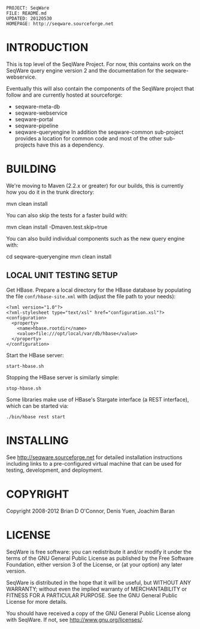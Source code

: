     PROJECT: SeqWare
    FILE: README.md
    UPDATED: 20120530
    HOMEPAGE: http://seqware.sourceforge.net

INTRODUCTION
====================

This is top level of the SeqWare Project. For now, this contains work on the
SeqWare query engine version 2 and the documentation for the seqware-webservice. 

Eventually this will also contain the components of the SeqWare project that 
follow and are currently hosted at sourceforge:
* seqware-meta-db
* seqware-webservice
* seqware-portal
* seqware-pipeline
* seqware-queryengine
In addition the seqware-common sub-project provides a location for common code
and most of the other sub-projects have this as a dependency.

BUILDING
====================

We're moving to Maven (2.2.x or greater) for our builds, this is currently how
you do it in the trunk directory:

  mvn clean install

You can also skip the tests for a faster build with:

  mvn clean install -Dmaven.test.skip=true
  
You can also build individual components such as the new query engine with: 

  cd seqware-queryengine
  mvn clean install
  
LOCAL UNIT TESTING SETUP
---------------------

Get HBase. Prepare a local directory for the HBase database by populating the file `conf/hbase-site.xml` with (adjust the file path to your needs):

    <?xml version="1.0"?>
    <?xml-stylesheet type="text/xsl" href="configuration.xsl"?>
    <configuration>
      <property>
        <name>hbase.rootdir</name>
        <value>file:///opt/local/var/db/hbase</value>
      </property>
    </configuration>

Start the HBase server:

    start-hbase.sh

Stopping the HBase server is similarly simple:

    stop-hbase.sh

Some libraries make use of HBase's Stargate interface (a REST interface), which can be started via:

    ./bin/hbase rest start

INSTALLING
====================

See http://seqware.sourceforge.net for detailed installation instructions
including links to a pre-configured virtual machine that can be used for
testing, development, and deployment.


COPYRIGHT
====================

Copyright 2008-2012 Brian D O'Connor, Denis Yuen, Joachim Baran

LICENSE
====================

SeqWare is free software: you can redistribute it and/or modify
it under the terms of the GNU General Public License as published by
the Free Software Foundation, either version 3 of the License, or
(at your option) any later version.

SeqWare is distributed in the hope that it will be useful,
but WITHOUT ANY WARRANTY; without even the implied warranty of
MERCHANTABILITY or FITNESS FOR A PARTICULAR PURPOSE.  See the
GNU General Public License for more details.

You should have received a copy of the GNU General Public License
along with SeqWare.  If not, see <http://www.gnu.org/licenses/>.
